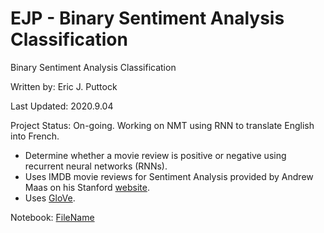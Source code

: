 # EJP - Binary Sentiment Analysis Classification
Binary Sentiment Analysis Classification

Written by: Eric J. Puttock

Last Updated: 2020.9.04

Project Status: On-going. Working on NMT using RNN to translate English into French.

- Determine whether a movie review is positive or negative using recurrent neural networks (RNNs).
- Uses IMDB movie reviews for Sentiment Analysis provided by Andrew Maas on his Stanford [website](https://ai.stanford.edu/~amaas/data/sentiment/index.html).
- Uses [GloVe](https://nlp.stanford.edu/projects/glove/).

Notebook: [FileName](InsertLinkHere)